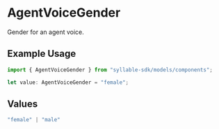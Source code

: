 # AgentVoiceGender

Gender for an agent voice.

## Example Usage

```typescript
import { AgentVoiceGender } from "syllable-sdk/models/components";

let value: AgentVoiceGender = "female";
```

## Values

```typescript
"female" | "male"
```